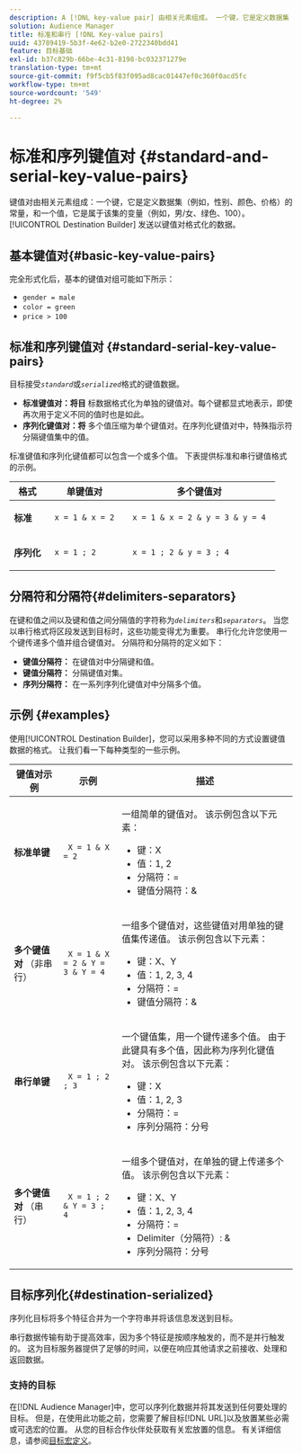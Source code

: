 ```yaml
---
description: A [!DNL key-value pair] 由相关元素组成。 一个键，它是定义数据集（例如，性别、颜色、价格）的常量，和一个值，它是属于该集的变量（例如，男/女、绿色、100）。 目标生成器发送以键值对格式化的数据。
solution: Audience Manager
title: 标准和串行 [!DNL Key-value pairs]
uuid: 43789419-5b3f-4e62-b2e0-2722340bdd41
feature: 目标基础
exl-id: b37c829b-66be-4c31-8198-bc032371279e
translation-type: tm+mt
source-git-commit: f9f5cb5f83f095ad8cac01447ef0c360f0acd5fc
workflow-type: tm+mt
source-wordcount: '549'
ht-degree: 2%

---
```


# 标准和序列键值对 {#standard-and-serial-key-value-pairs}

键值对由相关元素组成：一个键，它是定义数据集（例如，性别、颜色、价格）的常量，和一个值，它是属于该集的变量（例如，男/女、绿色、100）。 [!UICONTROL Destination Builder] 发送以键值对格式化的数据。

## 基本键值对{#basic-key-value-pairs}

完全形式化后，基本的键值对组可能如下所示：

* `gender = male`
* `color = green`
* `price > 100`

## 标准和序列键值对 {#standard-serial-key-value-pairs}

目标接受&#x200B;*`standard`*&#x200B;或&#x200B;*`serialized`*&#x200B;格式的键值数据。

* **标准键值对：将目** 标数据格式化为单独的键值对。每个键都显式地表示，即使再次用于定义不同的值时也是如此。
* **序列化键值对：将** 多个值压缩为单个键值对。在序列化键值对中，特殊指示符分隔键值集中的值。

标准键值和序列化键值都可以包含一个或多个值。 下表提供标准和串行键值格式的示例。

<table id="table_7895B1E800934117A19A96380F0CF91B"> 
 <thead> 
  <tr> 
   <th colname="col1" class="entry"> 格式 </th>
   <th colname="col2" class="entry"> 单键值对 </th>
   <th colname="col3" class="entry"> 多个键值对 </th>
  </tr>
 </thead>
 <tbody> 
  <tr> 
   <td colname="col1"> <p> <b>标准</b> </p> </td>
   <td colname="col2"> <p> <code> x = 1 &amp; x = 2 </code> </p> </td>
   <td colname="col3"> <p> <code> x = 1 &amp; x = 2 &amp; y = 3 &amp; y = 4 </code> </p> </td>
  </tr>
  <tr> 
   <td colname="col1"> <p> <b>序列化</b> </p> </td> 
   <td colname="col2"> <p> <code> x = 1 ; 2 </code> </p> </td> 
   <td colname="col3"> <p> <code> x = 1 ; 2 &amp; y = 3 ; 4 </code> </p> </td>
  </tr>
 </tbody>
</table>

## 分隔符和分隔符{#delimiters-separators}

在键和值之间以及键和值之间分隔值的字符称为&#x200B;*`delimiters`*&#x200B;和&#x200B;*`separators`*。 当您以串行格式将区段发送到目标时，这些功能变得尤为重要。 串行化允许您使用一个键传递多个值并组合键值对。 分隔符和分隔符的定义如下：

* **键值分隔符：** 在键值对中分隔键和值。
* **键值分隔符：** 分隔键值对集。
* **序列分隔符：** 在一系列序列化键值对中分隔多个值。

## 示例 {#examples}

使用[!UICONTROL Destination Builder]，您可以采用多种不同的方式设置键值数据的格式。 让我们看一下每种类型的一些示例。

<table id="table_C2FBDC887C8C4CC88B1B2A7CF8E2795F"> 
 <thead> 
  <tr> 
   <th colname="col1" class="entry"> 键值对示例 </th> 
   <th colname="col2" class="entry"> 示例 </th> 
   <th colname="col3" class="entry"> 描述 </th> 
  </tr> 
 </thead>
 <tbody> 
  <tr> 
   <td colname="col1"> <p> <b>标准单键</b> </p> </td> 
   <td colname="col2"> <p> <code> X = 1 &amp; X = 2 </code> </p> </td> 
   <td colname="col3"> <p>一组简单的键值对。 该示例包含以下元素： </p> 
    <ul id="ul_28C0CB005B264373926CA5D7418EE845"> 
     <li id="li_B6D300DBA9064F0BA743BA9B04339511">键：X </li> 
     <li id="li_9A1C98D5C9124FF1B4F032668576C03A">值：1, 2 </li> 
     <li id="li_1D2828328E554176846C94F6140C0CBF">分隔符：= </li> 
     <li id="li_0C6A70A0D9534611ACC98A0FD3693587">键值分隔符：&amp; </li> 
    </ul> </td> 
  </tr> 
  <tr> 
   <td colname="col1"> <p> <b>多个键值对</b> （非串行） </p> </td> 
   <td colname="col2"> <p> <code> X = 1 &amp; X = 2 &amp; Y = 3 &amp; Y = 4 </code> </p> </td> 
   <td colname="col3"> <p>一组多个键值对，这些键值对用单独的键值集传递值。 该示例包含以下元素： </p> 
    <ul id="ul_7FB22A43B435463D9F209067FF2C3619"> 
     <li id="li_7487657F6C2F48F5A4C4C9F9E8FB3B4B">键：X、Y </li> 
     <li id="li_B828CF81DAB8443FBB2EDF6538A63B3C">值：1, 2, 3, 4 </li> 
     <li id="li_EA4C95F6C93D435EB79237E38CE6F011">分隔符：= </li> 
     <li id="li_45984AE2B581498299054BA5276D461D">键值分隔符：&amp; </li> 
    </ul> </td> 
  </tr> 
  <tr> 
   <td colname="col1"> <p> <b>串行单键</b> </p> </td> 
   <td colname="col2"> <p> <code> X = 1 ; 2 ; 3 </code> </p> </td> 
   <td colname="col3"> <p>一个键值集，用一个键传递多个值。 由于此键具有多个值，因此称为序列化键值对。 该示例包含以下元素： </p> 
    <ul id="ul_69C4C662B9BD4F77BB940D921B316CCF"> 
     <li id="li_718BEC527E69417C9F88D3DBD3357A28">键：X </li> 
     <li id="li_659DCBBFB4024AC2B9C4E74D2A86648D">值：1, 2, 3 </li> 
     <li id="li_9A890233C6F84085A7BD5EA4D044E3CC">分隔符：= </li> 
     <li id="li_AFC0426EA6044F8BAFD915FCB3808FBA">序列分隔符：分号 </li> 
    </ul> </td> 
  </tr> 
  <tr> 
   <td colname="col1"> <p> <b>多个键值对</b> （串行） </p> </td> 
   <td colname="col2"> <p> <code> X = 1 ; 2 &amp; Y = 3 ; 4 </code> </p> </td> 
   <td colname="col3"> <p>一组多个键值对，在单独的键上传递多个值。 该示例包含以下元素： </p> 
    <ul id="ul_CB50133B2E944818B9F2A0586EF69774"> 
     <li id="li_FD3D7ECC2BF046E99B1ED0B73EFE341F">键：X、Y </li> 
     <li id="li_2BADC98C4CE74BBBBA1DC446D24615AC">值：1, 2, 3, 4 </li> 
     <li id="li_4125435175AD4A43A44B980B28F32364">分隔符：= </li> 
     <li id="li_48CFC279B2514F4FB2935B05FC7F287A">Delimiter（分隔符）: &amp; </li> 
     <li id="li_576C731F2FAF47FD92F55345CD6D36A0">序列分隔符：分号 </li> 
    </ul> </td> 
  </tr> 
 </tbody> 
</table>

## 目标序列化{#destination-serialized}

序列化目标将多个特征合并为一个字符串并将该信息发送到目标。

<!-- c_dest_serialized.xml -->

串行数据传输有助于提高效率，因为多个特征是按顺序触发的，而不是并行触发的。 这为目标服务器提供了足够的时间，以便在响应其他请求之前接收、处理和返回数据。

### 支持的目标

在[!DNL Audience Manager]中，您可以序列化数据并将其发送到任何要处理的目标。 但是，在使用此功能之前，您需要了解目标[!DNL URL]以及放置某些必需或可选宏的位置。 从您的目标合作伙伴处获取有关宏放置的信息。 有关详细信息，请参阅[目标宏定义](../../features/destinations/destination-macros.md#destination-macros-defined)。
